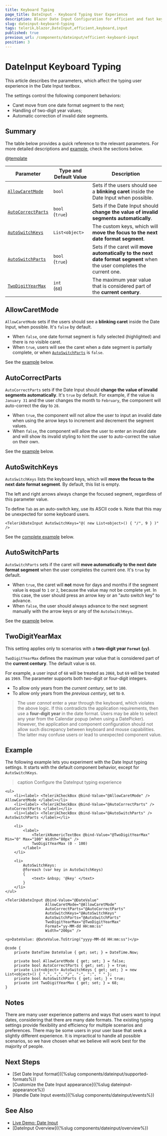 ```yaml
---
title: Keyboard Typing
page_title: DateInput - Keyboard Typing User Experience
description: Blazor Date Input Configuration for efficient and fast keyboard typing.
slug: dateinput-keyboard-typing
tags: telerik,blazor,DateInput,efficient,keyboard,input
published: true
previous_url: /components/dateinput/efficient-keyboard-input
position: 3
---
```


# DateInput Keyboard Typing

This article describes the parameters, which affect the typing user experience in the Date Input textbox.

The settings control the following component behaviors:

* Caret move from one date format segment to the next;
* Handling of two-digit year values;
* Automatic correction of invalid date segments.


## Summary

The table below provides a quick reference to the relevant parameters. For more detailed descriptions and [example](#example), check the sections below.

@[template](/_contentTemplates/common/parameters-table-styles.md#table-layout)

| Parameter | Type and Default Value | Description |
|---|---|---|
| [`AllowCaretMode`](#allowcaretmode) | `bool` | Sets if the users should see a **blinking caret** inside the Date Input when possible. |
| [`AutoCorrectParts`](#autocorrectparts) | `bool` <br /> (`true`) | Sets if the Date Input should **change the value of invalid segments automatically**. |
| [`AutoSwitchKeys`](#autoswitchkeys) | `List<object>` | The custom keys, which will **move the focus to the next date format segment**. |
| [`AutoSwitchParts`](#autoswitchparts) | `bool` <br /> (`true`) | Sets if the caret will **move automatically to the next date format segment** when the user completes the current one. |
| [`TwoDigitYearMax`](#twodigityearmax) | `int` <br /> (`68`) | The maximum year value that is considered part of the **current century**. |


## AllowCaretMode

`AllowCaretMode` sets if the users should see a **blinking caret** inside the Date Input, when possible. It's `false` by default.

* When `false`, one date format segment is fully selected (highlighted) and there is no visible caret.
* When `true`, users will see the caret when a date segment is partially complete, or when [`AutoSwitchParts`](#autoswitchparts) is `false`.

See the [example](#example) below.


## AutoCorrectParts

`AutoCorrectParts` sets if the Date Input should **change the value of invalid segments automatically**. It's `true` by default. For example, if the value is `January 31` and the user changes the month to `February`, the component will auto-correct the day to `28`.

* When `true`, the component will not allow the user to input an invalid date when using the arrow keys to increment and decrement the segment values.
* When `false`, the component will allow the user to enter an invalid date and will show its invalid styling to hint the user to auto-correct the value on their own.

See the [example](#example) below.


## AutoSwitchKeys

`AutoSwitchKeys` lists the keyboard keys, which will **move the focus to the next date format segment**. By default, this list is empty.

The left and right arrows always change the focused segment, regardless of this parameter value.

To define `Tab` as an auto-switch key, use its ASCII code `9`. Note that this may be unexpected for some keyboard users.

<div class="skip-repl"></div>

````CSHTML
<TelerikDateInput AutoSwitchKeys="@( new List<object>() { "/", 9 } )" />
````

See the [complete example](#example) below.


## AutoSwitchParts

`AutoSwitchParts` sets if the caret will **move automatically to the next date format segment** when the user completes the current one. It's `true` by default.

* When `true`, the caret will **not** move for days and months if the segment value is equal to `1` or `2`, because the value may not be complete yet. In this case, the user should press an arrow key or an "auto switch key" to advance.
* When `false`, the user should always advance to the next segment manually with the arrow keys or any of the `AutoSwitchKeys`.

See the [example](#example) below.


## TwoDigitYearMax

This setting applies only to scenarios with a **two-digit year `Format` (`yy`)**.

`TwoDigitYearMax` defines the maximum year value that is considered part of the **current century**. The default value is `68`.

For example, a user input of `68` will be treated as `2068`, but `69` will be treated as `1969`. The parameter supports both two-digit or four-digit integers.

* To allow only years from the *current century*, set to `100`.
* To allow only years from the *previous century*, set to `0`.

> The user *cannot* enter a year through the keyboard, which violates the above logic. If this contradicts the application requirements, then use a **four-digit year** in the date format. Users may be able to select any year from the Calendar popup (when using a DatePicker). However, the application and component configuration should not allow such discrepancy between keyboard and mouse capabilities. The latter may confuse users or lead to unexpected component value.


## Example

The following example lets you experiment with the Date Input typing settings. It starts with the default component behavior, except for `AutoSwitchKeys`.

>caption Configure the DateInput typing experience

````CSHTML
<ul>
    <li><label> <TelerikCheckBox @bind-Value="@AllowCaretMode" /> AllowCaretMode </label></li>
    <li><label> <TelerikCheckBox @bind-Value="@AutoCorrectParts" /> AutoCorrectParts </label></li>
    <li><label> <TelerikCheckBox @bind-Value="@AutoSwitchParts" /> AutoSwitchParts </label></li>

    <li>
        <label>
            <TelerikNumericTextBox @bind-Value="@TwoDigitYearMax" Min="0" Max="100" Width="80px" />
            TwoDigitYearMax (0 - 100)
        </label>
    </li>

    <li>
        AutoSwitchKeys:
        @foreach (var key in AutoSwitchKeys)
        {
            <text> &nbsp; '@key' </text>
        }
    </li>
</ul>

<TelerikDateInput @bind-Value="@DateValue"
                  AllowCaretMode="@AllowCaretMode"
                  AutoCorrectParts="@AutoCorrectParts"
                  AutoSwitchKeys="@AutoSwitchKeys"
                  AutoSwitchParts="@AutoSwitchParts"
                  TwoDigitYearMax="@TwoDigitYearMax"
                  Format="yy-MM-dd HH:mm:ss"
                  Width="200px" />

<p>DateValue: @DateValue.ToString("yyyy-MM-dd HH:mm:ss")</p>

@code {
    private DateTime DateValue { get; set; } = DateTime.Now;

    private bool AllowCaretMode { get; set; } = false;
    private bool AutoCorrectParts { get; set; } = true;
    private List<object> AutoSwitchKeys { get; set; } = new List<object>() { ".", ",", "/", "-", ":", " " };
    private bool AutoSwitchParts { get; set; } = true;
    private int TwoDigitYearMax { get; set; } = 68;
}
````


## Notes

There are many user experience patterns and ways that users want to input dates, considering that there are many date formats. The existing typing settings provide flexibility and efficiency for multiple scenarios and preferences. There may be some users in your user base that seek a slightly different experience. It is impractical to handle all possible scenarios, so we have chosen what we believe will work best for the majority of people.


## Next Steps

* [Set Date Input format]({%slug components/dateinput/supported-formats%})
* [Customize the Date Input appearance]({%slug dateinput-appearance%})
* [Handle Date Input events]({%slug components/dateinput/events%})


## See Also

* [Live Demo: Date Input](https://demos.telerik.com/blazor-ui/dateinput/overview)
* [DateInput Overview]({%slug components/dateinput/overview%})
